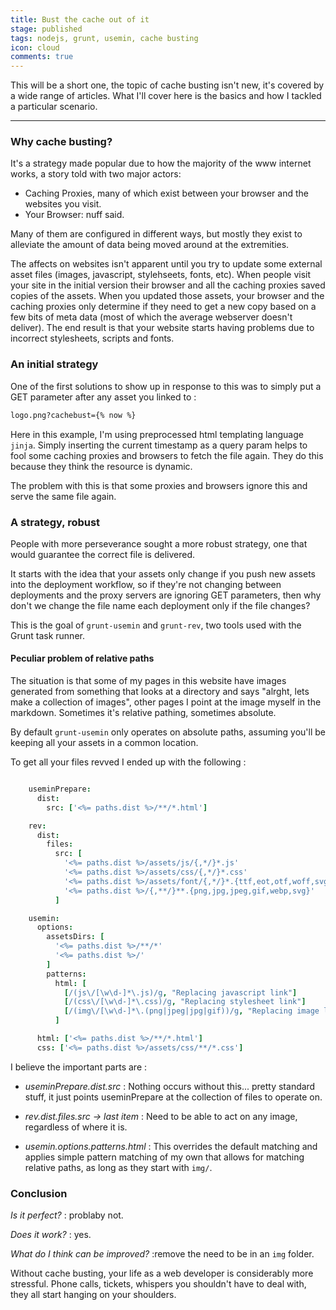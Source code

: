 ```yaml
---
title: Bust the cache out of it
stage: published
tags: nodejs, grunt, usemin, cache busting
icon: cloud
comments: true
---
```


This will be a short one, the topic of cache busting isn't new, it's covered by a wide range of articles. What I'll cover here is the basics and how I tackled a particular scenario.

---

### Why cache busting?

It's a strategy made popular due to how the majority of the www internet works, a story told with two major actors:
 - Caching Proxies, many of which exist between your browser and the websites you visit.
 - Your Browser: nuff said.

Many of them are configured in different ways, but mostly they exist to alleviate the amount of data being moved around at the extremities.

The affects on websites isn't apparent until you try to update some external asset files (images, javascript, stylehseets, fonts, etc). When people visit your site in the initial version their browser and all the caching proxies saved copies of the assets. When you updated those assets, your browser and the caching proxies only determine if they need to get a new copy based on a few bits of meta data (most of which the average webserver doesn't deliver). The end result is that your website starts having problems due to incorrect stylesheets, scripts and fonts.


### An initial strategy

One of the first solutions to show up in response to this was to simply put a GET parameter after any asset you linked to :

```html
logo.png?cachebust={% now %}
```

Here in this example, I'm using preprocessed html templating language `jinja`. Simply inserting the current timestamp as a query param helps to fool some caching proxies and browsers to fetch the file again. They do this because they think the resource is dynamic.

The problem with this is that some proxies and browsers ignore this and serve the same file again.

### A strategy, robust

People with more perseverance sought a more robust strategy, one that would guarantee the correct file is delivered.

It starts with the idea that your assets only change if you push new assets into the deployment workflow, so if they're not changing between deployments and the proxy servers are ignoring GET parameters, then why don't we change the file name each deployment only if the file changes?

This is the goal of `grunt-usemin` and `grunt-rev`, two tools used with the Grunt task runner.

#### Peculiar problem of relative paths

The situation is that some of my pages in this website have images generated from something that looks at a directory and says "alrght, lets make a collection of images", other pages I point at the image myself in the markdown. Sometimes it's relative pathing, sometimes absolute.

By default `grunt-usemin` only operates on absolute paths, assuming you'll be keeping all your assets in a common location.

To get all your files revved I ended up with the following :

```coffeescript

    useminPrepare:
      dist:
        src: ['<%= paths.dist %>/**/*.html']

    rev:
      dist:
        files:
          src: [
            '<%= paths.dist %>/assets/js/{,*/}*.js'
            '<%= paths.dist %>/assets/css/{,*/}*.css'
            '<%= paths.dist %>/assets/font/{,*/}*.{ttf,eot,otf,woff,svg}'
            '<%= paths.dist %>/{,**/}**.{png,jpg,jpeg,gif,webp,svg}'
          ]

    usemin:
      options:
        assetsDirs: [
          '<%= paths.dist %>/**/*'
          '<%= paths.dist %>/'
        ]
        patterns:
          html: [
            [/(js\/[\w\d-]*\.js)/g, "Replacing javascript link"]
            [/(css\/[\w\d-]*\.css)/g, "Replacing stylesheet link"]
            [/(img\/[\w\d-]*\.(png|jpeg|jpg|gif))/g, "Replacing image link"]
          ]

      html: ['<%= paths.dist %>/**/*.html']
      css: ['<%= paths.dist %>/assets/css/**/*.css']

```

I believe the important parts are :

- *useminPrepare.dist.src*
  : Nothing occurs without this... pretty standard stuff, it just points useminPrepare at the collection of files to operate on.

- *rev.dist.files.src -> last item*
  : Need to be able to act on any image, regardless of where it is.

- *usemin.options.patterns.html*
  : This overrides the default matching and applies simple pattern matching of my own that allows for matching relative paths, as long as they start with `img/`.


### Conclusion

*Is it perfect?*
  : problaby not.

*Does it work?*
  : yes.

*What do I think can be improved?*
  :remove the need to be in an `img` folder.

Without cache busting, your life as a web developer is considerably more stressful. Phone calls, tickets, whispers you shouldn't have to deal with, they all start hanging on your shoulders.


